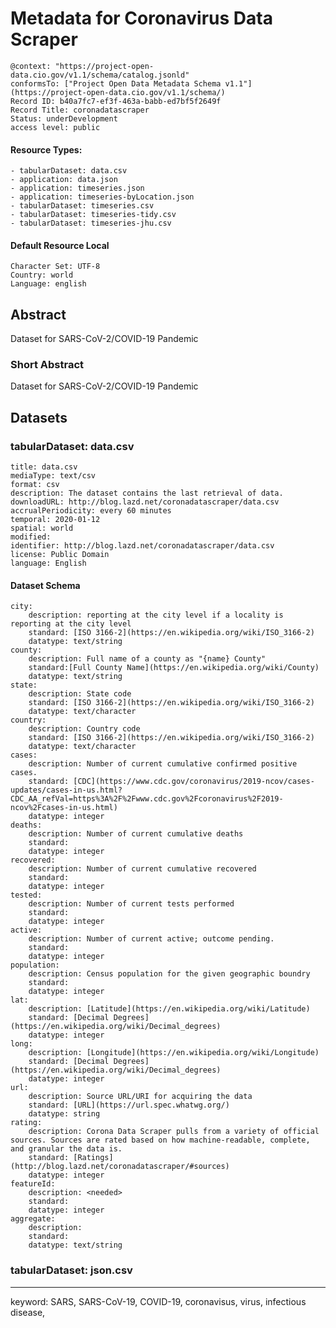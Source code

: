 # Metadata for Coronavirus Data Scraper

	@context: "https://project-open-data.cio.gov/v1.1/schema/catalog.jsonld"
	conformsTo: ["Project Open Data Metadata Schema v1.1"](https://project-open-data.cio.gov/v1.1/schema/)
	Record ID: b40a7fc7-ef3f-463a-babb-ed7bf5f2649f
	Record Title: coronadatascraper
	Status: underDevelopment
	access level: public

#### Resource Types:

	- tabularDataset: data.csv
	- application: data.json
	- application: timeseries.json
	- application: timeseries-byLocation.json
	- tabularDataset: timeseries.csv
	- tabularDataset: timeseries-tidy.csv
	- tabularDataset: timeseries-jhu.csv

#### Default Resource Local
	
	Character Set: UTF-8
	Country: world
	Language: english
	
	

## Abstract

Dataset for SARS-CoV-2/COVID-19 Pandemic

### Short Abstract

Dataset for SARS-CoV-2/COVID-19 Pandemic


	

## Datasets 

### tabularDataset: data.csv

	title: data.csv
	mediaType: text/csv
	format: csv
	description: The dataset contains the last retrieval of data.
	downloadURL: http://blog.lazd.net/coronadatascraper/data.csv
	accrualPeriodicity: every 60 minutes
	temporal: 2020-01-12
	spatial: world
	modified: 
	identifier: http://blog.lazd.net/coronadatascraper/data.csv
	license: Public Domain
	language: English

	
#### Dataset Schema

	city:
		description: reporting at the city level if a locality is reporting at the city level
		standard: [ISO 3166-2](https://en.wikipedia.org/wiki/ISO_3166-2)
		datatype: text/string
	county:
		description: Full name of a county as "{name} County"
		standard:[Full County Name](https://en.wikipedia.org/wiki/County)
		datatype: text/string
	state:	
		description: State code
		standard: [ISO 3166-2](https://en.wikipedia.org/wiki/ISO_3166-2)
		datatype: text/character
	country:
		description: Country code
		standard: [ISO 3166-2](https://en.wikipedia.org/wiki/ISO_3166-2)	
		datatype: text/character
	cases:	
		description: Number of current cumulative confirmed positive cases.
		standard: [CDC](https://www.cdc.gov/coronavirus/2019-ncov/cases-updates/cases-in-us.html?CDC_AA_refVal=https%3A%2F%2Fwww.cdc.gov%2Fcoronavirus%2F2019-ncov%2Fcases-in-us.html) 
		datatype: integer	
	deaths:	
		description: Number of current cumulative deaths
		standard:
		datatype: integer	
	recovered:
		description: Number of current cumulative recovered
		standard: 
		datatype: integer		
	tested:
		description: Number of current tests performed
		standard:
		datatype: integer		
	active:
		description: Number of current active; outcome pending.
		standard:
		datatype: integer		
	population:
		description: Census population for the given geographic boundry 
		standard:
		datatype: integer 		
	lat:	
		description: [Latitude](https://en.wikipedia.org/wiki/Latitude)
		standard: [Decimal Degrees](https://en.wikipedia.org/wiki/Decimal_degrees)
		datatype: integer	
	long:
		description: [Longitude](https://en.wikipedia.org/wiki/Longitude)
		standard: [Decimal Degrees](https://en.wikipedia.org/wiki/Decimal_degrees)	
		datatype: integer	
	url:
		description: Source URL/URI for acquiring the data
		standard: [URL](https://url.spec.whatwg.org/) 
		datatype: string		
	rating:
		description: Corona Data Scraper pulls from a variety of official sources. Sources are rated based on how machine-readable, complete, and granular the data is.
		standard: [Ratings](http://blog.lazd.net/coronadatascraper/#sources)	
		datatype: integer 	
	featureId:
		description: <needed>
		standard: 
		datatype: integer		
	aggregate:
		description:
		standard:
		datatype: text/string		
	
	
### tabularDataset: json.csv


----
	
keyword: SARS, SARS-CoV-19, COVID-19, coronavisus, virus, infectious disease,








